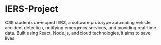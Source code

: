 # IERS-Project
CSE students developed IERS, a software prototype automating vehicle accident detection, notifying emergency services, and providing real-time data. Built using React, Node.js, and cloud technologies, it aims to save lives.
